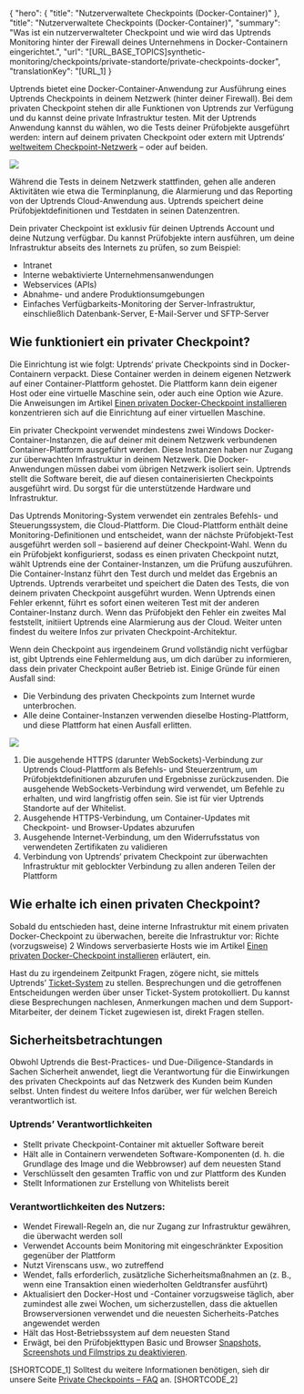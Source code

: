 ﻿{
  "hero": {
    "title": "Nutzerverwaltete Checkpoints (Docker-Container)"
  },
  "title": "Nutzerverwaltete Checkpoints (Docker-Container)",
  "summary": "Was ist ein nutzerverwalteter Checkpoint und wie wird das Uptrends Monitoring hinter der Firewall deines Unternehmens in Docker-Containern eingerichtet.",
  "url": "[URL_BASE_TOPICS]synthetic-monitoring/checkpoints/private-standorte/private-checkpoints-docker",
  "translationKey": "[URL_1]
}

Uptrends bietet eine Docker-Container-Anwendung zur Ausführung eines Uptrends Checkpoints in deinem Netzwerk (hinter deiner Firewall). Bei dem privaten Checkpoint stehen dir alle Funktionen von Uptrends zur Verfügung und du kannst deine private Infrastruktur testen. Mit der Uptrends Anwendung kannst du wählen, wo die Tests deiner Prüfobjekte ausgeführt werden: intern auf deinem privaten Checkpoint oder extern mit Uptrends‘ [weltweitem Checkpoint-Netzwerk]([LINK_URL_1]) – oder auf beiden.

![]([LINK_URL_2])

Während die Tests in deinem Netzwerk stattfinden, gehen alle anderen Aktivitäten wie etwa die Terminplanung, die Alarmierung und das Reporting von der Uptrends Cloud-Anwendung aus. Uptrends speichert deine Prüfobjektdefinitionen und Testdaten in seinen Datenzentren.

Dein privater Checkpoint ist exklusiv für deinen Uptrends Account und deine Nutzung verfügbar. Du kannst Prüfobjekte intern ausführen, um deine Infrastruktur abseits des Internets zu prüfen, so zum Beispiel:

- Intranet
- Interne webaktivierte Unternehmensanwendungen
- Webservices (APIs)
- Abnahme- und andere Produktionsumgebungen
- Einfaches Verfügbarkeits-Monitoring der Server-Infrastruktur, einschließlich Datenbank-Server, E-Mail-Server und SFTP-Server

## Wie funktioniert ein privater Checkpoint?

Die Einrichtung ist wie folgt: Uptrends‘ private Checkpoints sind in Docker-Containern verpackt. Diese Container werden in deinem eigenen Netzwerk auf einer Container-Plattform gehostet. Die Plattform kann dein eigener Host oder eine virtuelle Maschine sein, oder auch eine Option wie Azure. Die Anweisungen im Artikel [Einen privaten Docker-Checkpoint installieren]([LINK_URL_3]) konzentrieren sich auf die Einrichtung auf einer virtuellen Maschine.

Ein privater Checkpoint verwendet mindestens zwei Windows Docker-Container-Instanzen, die auf deiner mit deinem Netzwerk verbundenen Container-Plattform ausgeführt werden. Diese Instanzen haben nur Zugang zur überwachten Infrastruktur in deinem Netzwerk. Die Docker-Anwendungen müssen dabei vom übrigen Netzwerk isoliert sein. Uptrends stellt die Software bereit, die auf diesen containerisierten Checkpoints ausgeführt wird. Du sorgst für die unterstützende Hardware und Infrastruktur.

Das Uptrends Monitoring-System verwendet ein zentrales Befehls- und Steuerungssystem, die Cloud-Plattform. Die Cloud-Plattform enthält deine Monitoring-Definitionen und entscheidet, wann der nächste Prüfobjekt-Test ausgeführt werden soll – basierend auf deiner Checkpoint-Wahl. Wenn du ein Prüfobjekt konfigurierst, sodass es einen privaten Checkpoint nutzt, wählt Uptrends eine der Container-Instanzen, um die Prüfung auszuführen. Die Container-Instanz führt den Test durch und meldet das Ergebnis an Uptrends. Uptrends verarbeitet und speichert die Daten des Tests, die von deinem privaten Checkpoint ausgeführt wurden. Wenn Uptrends einen Fehler erkennt, führt es sofort einen weiteren Test mit der anderen Container-Instanz durch. Wenn das Prüfobjekt den Fehler ein zweites Mal feststellt, initiiert Uptrends eine Alarmierung aus der Cloud. Weiter unten findest du weitere Infos zur privaten Checkpoint-Architektur.

Wenn dein Checkpoint aus irgendeinem Grund vollständig nicht verfügbar ist, gibt Uptrends eine Fehlermeldung aus, um dich darüber zu informieren, dass dein privater Checkpoint außer Betrieb ist. Einige Gründe für einen Ausfall sind:

- Die Verbindung des privaten Checkpoints zum Internet wurde unterbrochen.
- Alle deine Container-Instanzen verwenden dieselbe Hosting-Plattform, und diese Plattform hat einen Ausfall erlitten.

![]([LINK_URL_4])

1. Die ausgehende HTTPS (darunter WebSockets)-Verbindung zur Uptrends Cloud-Plattform als Befehls- und Steuerzentrum, um Prüfobjektdefinitionen abzurufen und Ergebnisse zurückzusenden. Die ausgehende WebSockets-Verbindung wird verwendet, um Befehle zu erhalten, und wird langfristig offen sein. Sie ist für vier Uptrends Standorte auf der Whitelist.
2. Ausgehende HTTPS-Verbindung, um Container-Updates mit Checkpoint- und Browser-Updates abzurufen
3. Ausgehende Internet-Verbindung, um den Widerrufsstatus von verwendeten Zertifikaten zu validieren
4. Verbindung von Uptrends‘ privatem Checkpoint zur überwachten Infrastruktur mit geblockter Verbindung zu allen anderen Teilen der Plattform

## Wie erhalte ich einen privaten Checkpoint? 

Sobald du entschieden hast, deine interne Infrastruktur mit einem privaten Docker-Checkpoint zu überwachen, bereite die Infrastruktur vor: Richte (vorzugsweise) 2 Windows serverbasierte Hosts wie im Artikel [Einen privaten Docker-Checkpoint installieren]([LINK_URL_5]) erläutert, ein.

Hast du zu irgendeinem Zeitpunkt Fragen, zögere nicht, sie mittels Uptrends’ [Ticket-System]([LINK_URL_6]) zu stellen. Besprechungen und die getroffenen Entscheidungen werden über unser Ticket-System protokolliert. Du kannst diese Besprechungen nachlesen, Anmerkungen machen und dem Support-Mitarbeiter, der deinem Ticket zugewiesen ist, direkt Fragen stellen.

## Sicherheitsbetrachtungen

Obwohl Uptrends die Best-Practices- und Due-Diligence-Standards in Sachen Sicherheit anwendet, liegt die Verantwortung für die Einwirkungen des privaten Checkpoints auf das Netzwerk des Kunden beim Kunden selbst. Unten findest du weitere Infos darüber, wer für welchen Bereich verantwortlich ist.

### Uptrends’ Verantwortlichkeiten

- Stellt private Checkpoint-Container mit aktueller Software bereit
- Hält alle in Containern verwendeten Software-Komponenten (d. h. die Grundlage des Image und die Webbrowser) auf dem neuesten Stand
- Verschlüsselt den gesamten Traffic von und zur Plattform des Kunden
- Stellt Informationen zur Erstellung von Whitelists bereit

### Verantwortlichkeiten des Nutzers:

- Wendet Firewall-Regeln an, die nur Zugang zur Infrastruktur gewähren, die überwacht werden soll
- Verwendet Accounts beim Monitoring mit eingeschränkter Exposition gegenüber der Plattform
- Nutzt Virenscans usw., wo zutreffend
- Wendet, falls erforderlich, zusätzliche Sicherheitsmaßnahmen an (z. B., wenn eine Transaktion einen wiederholten Geldtransfer ausführt)
- Aktualisiert den Docker-Host und -Container vorzugsweise täglich, aber zumindest alle zwei Wochen, um sicherzustellen, dass die aktuellen Browserversionen verwendet und die neuesten Sicherheits-Patches angewendet werden
- Hält das Host-Betriebssystem auf dem neuesten Stand
- Erwägt, bei den Prüfobjekttypen Basic und Browser [Snapshots, Screenshots und Filmstrips zu deaktivieren]([LINK_URL_7]).

[SHORTCODE_1] Solltest du weitere Informationen benötigen, sieh dir unsere Seite [Private Checkpoints – FAQ]([LINK_URL_8]) an. [SHORTCODE_2]
